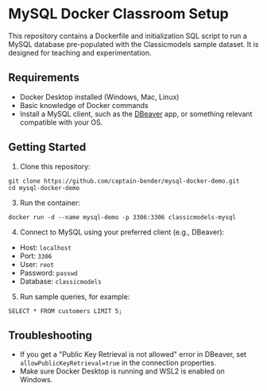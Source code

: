 # MySQL Docker Classroom Setup

This repository contains a Dockerfile and initialization SQL script to run a MySQL database pre-populated with the Classicmodels sample dataset. It is designed for teaching and experimentation.

## Requirements

- Docker Desktop installed (Windows, Mac, Linux)
- Basic knowledge of Docker commands
- Install a MySQL client, such as the [DBeaver](https://dbeaver.io/download/) app, or something relevant compatible with your OS.

## Getting Started

1. Clone this repository:
```
git clone https://github.com/captain-bender/mysql-docker-demo.git
cd mysql-docker-demo
```

3. Run the container:
```
docker run -d --name mysql-demo -p 3306:3306 classicmodels-mysql
```

4. Connect to MySQL using your preferred client (e.g., DBeaver):
- Host: `localhost`
- Port: `3306`
- User: `root`
- Password: `passwd`
- Database: `classicmodels`

5. Run sample queries, for example:
```
SELECT * FROM customers LIMIT 5;
```

## Troubleshooting
- If you get a "Public Key Retrieval is not allowed" error in DBeaver, set `allowPublicKeyRetrieval=true` in the connection properties.
- Make sure Docker Desktop is running and WSL2 is enabled on Windows.